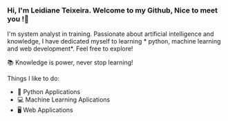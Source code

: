### Hi, I'm Leidiane Teixeira. Welcome to my Github, Nice to meet you !👋

I'm system analyst in training. Passionate about artificial intelligence and knowledge, I have dedicated myself to learning * python, machine learning and web development*. Feel free to explore!

:books: Knowledge is power, never stop learning!

Things I like to do:

- :snake: Python Applications
- :computer: Machine Learning Aplications
- 🖥 Web Applications
